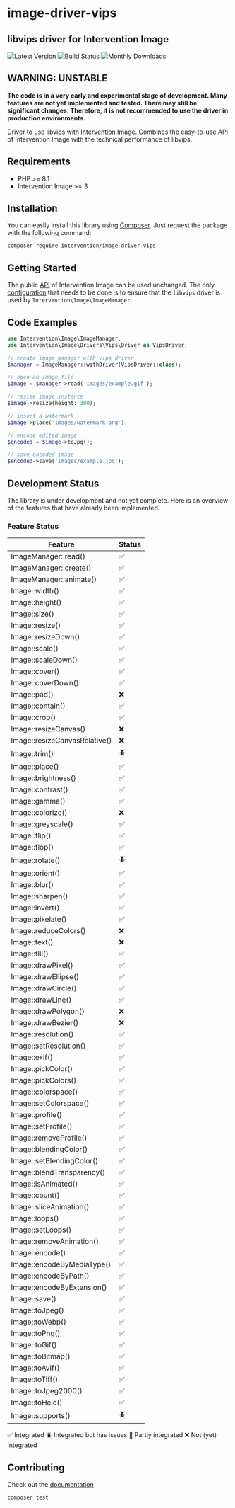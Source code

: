 # image-driver-vips
## libvips driver for Intervention Image

[![Latest Version](https://img.shields.io/packagist/v/intervention/image-driver-vips.svg)](https://packagist.org/packages/intervention/image-driver-vips)
[![Build Status](https://github.com/Intervention/image-driver-vips/actions/workflows/run-tests.yml/badge.svg)](https://github.com/Intervention/image-driver-vips/actions)
[![Monthly Downloads](https://img.shields.io/packagist/dm/intervention/image-driver-vips.svg)](https://packagist.org/packages/intervention/image-driver-vips/stats)

## WARNING: UNSTABLE

**The code is in a very early and experimental stage of development. Many
features are not yet implemented and tested. There may still be significant
changes. Therefore, it is not recommended to use the driver in production
environments.**

Driver to use [libvips](https://github.com/libvips/libvips) with [Intervention
Image](https://github.com/Intervention/image). Combines the easy-to-use API of
Intervention Image with the technical performance of libvips.

## Requirements

- PHP >= 8.1
- Intervention Image >= 3

## Installation

You can easily install this library using [Composer](https://getcomposer.org).
Just request the package with the following command:
    
```bash
composer require intervention/image-driver-vips
```

## Getting Started

The public [API](https://image.intervention.io/v3) of Intervention Image can be
used unchanged. The only [configuration](https://image.intervention.io/v3/basics/image-manager) that needs to be done is to ensure that
the `libvips` driver is used by `Intervention\Image\ImageManager`.

## Code Examples

```php
use Intervention\Image\ImageManager;
use Intervention\Image\Drivers\Vips\Driver as VipsDriver;

// create image manager with vips driver
$manager = ImageManager::withDriver(VipsDriver::class);

// open an image file
$image = $manager->read('images/example.gif');

// resize image instance
$image->resize(height: 300);

// insert a watermark
$image->place('images/watermark.png');

// encode edited image
$encoded = $image->toJpg();

// save encoded image
$encoded->save('images/example.jpg');
```

## Development Status

The library is under development and not yet complete. Here is an overview of
the features that have already been implemented.

### Feature Status

| Feature | Status |
| - | - |
| ImageManager::read() | ✅ |
| ImageManager::create() | ✅ |
| ImageManager::animate() | ✅ |
| Image::width() | ✅ |
| Image::height() | ✅ |
| Image::size() | ✅ |
| Image::resize() | ✅ |
| Image::resizeDown() | ✅ |
| Image::scale() | ✅ |
| Image::scaleDown() | ✅ |
| Image::cover() | ✅ |
| Image::coverDown() | ✅ |
| Image::pad() | ❌ |
| Image::contain() | ✅ |
| Image::crop() | ✅ |
| Image::resizeCanvas() | ❌ |
| Image::resizeCanvasRelative() | ❌ |
| Image::trim() | 🪲 |
| Image::place() | ✅ |
| Image::brightness() | ✅ |
| Image::contrast() | ✅ |
| Image::gamma() | ✅ |
| Image::colorize() | ❌ |
| Image::greyscale() | ✅ |
| Image::flip() | ✅ |
| Image::flop() | ✅ |
| Image::rotate() | 🪲 |
| Image::orient() | ✅ |
| Image::blur() | ✅ |
| Image::sharpen() | ✅ |
| Image::invert() | ✅ |
| Image::pixelate() | ✅ |
| Image::reduceColors() | ❌ |
| Image::text() | ❌ |
| Image::fill() | ✅ |
| Image::drawPixel() | ✅ |
| Image::drawEllipse() | ✅ |
| Image::drawCircle() | ✅ |
| Image::drawLine() | ✅ |
| Image::drawPolygon() | ❌ |
| Image::drawBezier() | ❌ |
| Image::resolution() | ✅ |
| Image::setResolution() | ✅ |
| Image::exif() | ✅ |
| Image::pickColor() | ✅ |
| Image::pickColors() | ✅ |
| Image::colorspace() | ✅ |
| Image::setColorspace() | ✅ |
| Image::profile() | ✅ |
| Image::setProfile() | ✅ |
| Image::removeProfile() | ✅ |
| Image::blendingColor() | ✅ |
| Image::setBlendingColor() | ✅ |
| Image::blendTransparency() | ✅ |
| Image::isAnimated() | ✅ |
| Image::count() | ✅ |
| Image::sliceAnimation() | ✅ |
| Image::loops() | ✅ |
| Image::setLoops() | ✅ |
| Image::removeAnimation() | ✅ |
| Image::encode() | ✅ |
| Image::encodeByMediaType() | ✅ |
| Image::encodeByPath() | ✅ |
| Image::encodeByExtension() | ✅ |
| Image::save() | ✅ |
| Image::toJpeg() | ✅ |
| Image::toWebp() | ✅ |
| Image::toPng() | ✅ |
| Image::toGif() | ✅ |
| Image::toBitmap() | ✅ |
| Image::toAvif() | ✅ |
| Image::toTiff() | ✅ |
| Image::toJpeg2000() | ✅ |
| Image::toHeic() | ✅ |
| Image::supports() | 🪲 |

✅ Integrated
🪲 Integrated but has issues
🚧 Partly integrated
❌ Not (yet) integrated

## Contributing

Check out the [documentation](https://github.com/Intervention/image/blob/develop/CONTRIBUTING.md)

```bash
composer test
```
